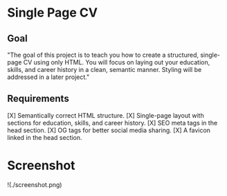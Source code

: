 # Single Page CV

## Goal
"The goal of this project is to teach you how to create a structured, single-page CV using only HTML. You will focus on laying out your education, skills, and career history in a clean, semantic manner. Styling will be addressed in a later project."

## Requirements
[X]    Semantically correct HTML structure.
[X]    Single-page layout with sections for education, skills, and career history.
[X]    SEO meta tags in the head section.
[X]    OG tags for better social media sharing.
[X]    A favicon linked in the head section.

# Screenshot
!(./screenshot.png)
